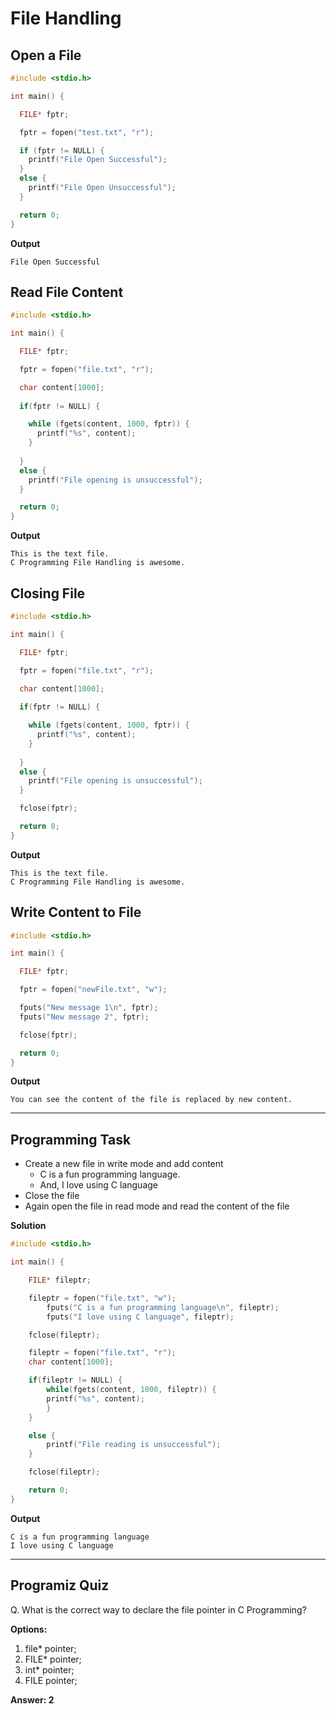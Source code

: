 # File Handling

## Open a File
```c
#include <stdio.h>

int main() {

  FILE* fptr;

  fptr = fopen("test.txt", "r");

  if (fptr != NULL) {
    printf("File Open Successful");
  }
  else {
    printf("File Open Unsuccessful");
  }

  return 0;
}

```
**Output**
```
File Open Successful
```
## Read File Content

```c
#include <stdio.h>

int main() {

  FILE* fptr;

  fptr = fopen("file.txt", "r");

  char content[1000];
  
  if(fptr != NULL) {

    while (fgets(content, 1000, fptr)) {
      printf("%s", content);
    }
    
  }
  else {
    printf("File opening is unsuccessful");
  }

  return 0;
}
```
**Output**
```
This is the text file.
C Programming File Handling is awesome.

```

## Closing File

```c
#include <stdio.h>

int main() {

  FILE* fptr;

  fptr = fopen("file.txt", "r");

  char content[1000];
  
  if(fptr != NULL) {

    while (fgets(content, 1000, fptr)) {
      printf("%s", content);
    }
    
  }
  else {
    printf("File opening is unsuccessful");
  }

  fclose(fptr);

  return 0;
}
```
**Output**
```
This is the text file.
C Programming File Handling is awesome.

```
## Write Content to File

```c
#include <stdio.h>

int main() {

  FILE* fptr;

  fptr = fopen("newFile.txt", "w");

  fputs("New message 1\n", fptr);
  fputs("New message 2", fptr);

  fclose(fptr);

  return 0;
}
```
**Output**
```
You can see the content of the file is replaced by new content.

```
---

## Programming Task

- Create a new file in write mode and add content  
  - C is a fun programming language.  
  - And, I love using C language  
- Close the file
- Again open the file in read mode and read the content of the file

**Solution**
```c
#include <stdio.h>

int main() {

    FILE* fileptr;

    fileptr = fopen("file.txt", "w");
        fputs("C is a fun programming language\n", fileptr);
        fputs("I love using C language", fileptr);

    fclose(fileptr);

    fileptr = fopen("file.txt", "r");
    char content[1000];

    if(fileptr != NULL) {
        while(fgets(content, 1000, fileptr)) {
        printf("%s", content);
        }
    }

    else {
        printf("File reading is unsuccessful");
    }

    fclose(fileptr);

    return 0;
}

```

**Output**
```
C is a fun programming language
I love using C language
```
---
 
## Programiz Quiz
 
Q. What is the correct way to declare the file pointer in C Programming?

**Options:**
1. file* pointer;
1. FILE* pointer;
1. int* pointer;
1. FILE pointer;

**Answer: 2**


